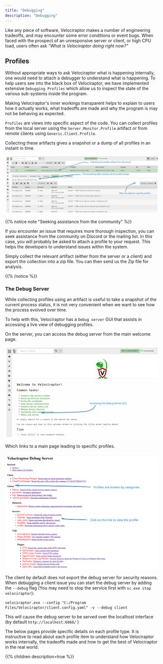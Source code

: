 ```yaml
---
title: "Debugging"
description: "Debugging"
---
```


Like any piece of software, Velociraptor makes a number of engineering
tradeoffs, and may encounter some error conditions or event bugs. When
faced with the prospect of an unresponsive server or client, or high
CPU load, users often ask *"What is Velociraptor doing right now?"*

## Profiles

Without appropriate ways to ask Velociraptor what is happening
internally, one would need to attach a debugger to understand what is
happening. To help users see into the black box of Velociraptor, we
have implemented extensive `Debugging Profiles` which allow us to
inspect the state of the various sub-systems inside the program.

Making Velociraptor's inner workings transparent helps to explain to
users how it actually works, what tradeoffs are made and why the
program is may not be behaving as expected.

`Profiles` are views into specific aspect of the code. You can collect
profiles from the local server using the `Server.Monitor.Profile`
artifact or from remote clients using `Generic.Client.Profile`.

Collecting these artifacts gives a snapshot or a dump of all profiles
in an instant in time.

![Collecting server profiles](server_profiles.svg)

{{% notice note "Seeking assistance from the community" %}}

If you encounter an issue that requires more thorough inspection, you
can seek assistance from the community on Discord or the mailing
list. In this case, you will probably be asked to attach a profile to
your request. This helps the developers to understand issues within
the system.

Simply collect the relevant artifact (either from the server or a
client) and export the collection into a zip file. You can then send
us the Zip file for analysis.

{{% /notice %}}


### The Debug Server

While collecting profiles using an artifact is useful to take a
snapshot of the current process status, it is not very convenient when
we want to see how the process evolved over time.

To help with this, Velociraptor has a `Debug server` GUI that assists
in accessing a live view of debugging profiles.

On the server, you can access the debug server from the main welcome
page.

![Accessing the debug server on the server](debug_server_gui.svg)

Which links to a main page leading to specific profiles.

![The debug server main page](debug_server_main_page.svg)

The client by default does not export the debug server for security
reasons. When debugging a client issue you can start the debug server
by adding the `--debug` flag (You may need to stop the service first
with `sc.exe stop velociraptor`):

```
velociraptor.exe --config "C:/Program Files/Velociraptor/client.config.yaml" -v --debug client
```

This will cause the debug server to be served over the localhost
interface (by default `http://localhost:6060/` )


The below pages provide specific details on each profile type. It is
instructive to read about each profile item to understand how
Velociraptor works internally, the tradeoffs made and how to get the
best of Velociraptor in the real world.


{{% children description=true %}}
